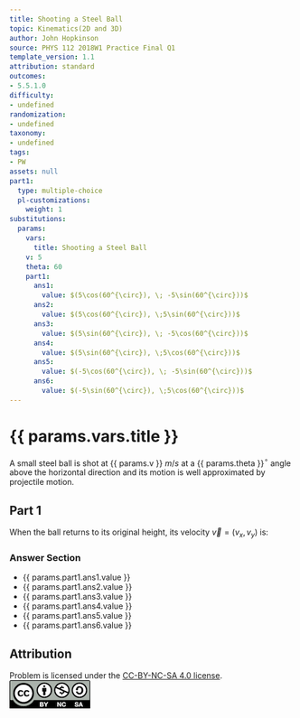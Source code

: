 ```yaml
---
title: Shooting a Steel Ball
topic: Kinematics(2D and 3D)
author: John Hopkinson
source: PHYS 112 2018W1 Practice Final Q1
template_version: 1.1
attribution: standard
outcomes:
- 5.5.1.0
difficulty:
- undefined
randomization:
- undefined
taxonomy:
- undefined
tags:
- PW
assets: null
part1:
  type: multiple-choice
  pl-customizations:
    weight: 1
substitutions:
  params:
    vars:
      title: Shooting a Steel Ball
    v: 5
    theta: 60
    part1:
      ans1:
        value: $(5\cos(60^{\circ}), \; -5\sin(60^{\circ}))$
      ans2:
        value: $(5\cos(60^{\circ}), \;5\sin(60^{\circ}))$
      ans3:
        value: $(5\sin(60^{\circ}), \; -5\cos(60^{\circ}))$
      ans4:
        value: $(5\sin(60^{\circ}), \;5\cos(60^{\circ}))$
      ans5:
        value: $(-5\cos(60^{\circ}), \; -5\sin(60^{\circ}))$
      ans6:
        value: $(-5\sin(60^{\circ}), \;5\cos(60^{\circ}))$
---
```

# {{ params.vars.title }}
A small steel ball is shot at {{ params.v }} $m/s$ at a {{ params.theta }}$^{\circ}$ angle above the horizontal direction and its motion is well approximated by projectile motion.

## Part 1

When the ball returns to its original height, its velocity $\overrightarrow{v} = (v_x, v_y)$ is:

### Answer Section

- {{ params.part1.ans1.value }}
- {{ params.part1.ans2.value }}
- {{ params.part1.ans3.value }}
- {{ params.part1.ans4.value }}
- {{ params.part1.ans5.value }}
- {{ params.part1.ans6.value }}

## Attribution

Problem is licensed under the [CC-BY-NC-SA 4.0 license](https://creativecommons.org/licenses/by-nc-sa/4.0/).<br> ![The Creative Commons 4.0 license requiring attribution-BY, non-commercial-NC, and share-alike-SA license.](https://raw.githubusercontent.com/firasm/bits/master/by-nc-sa.png)